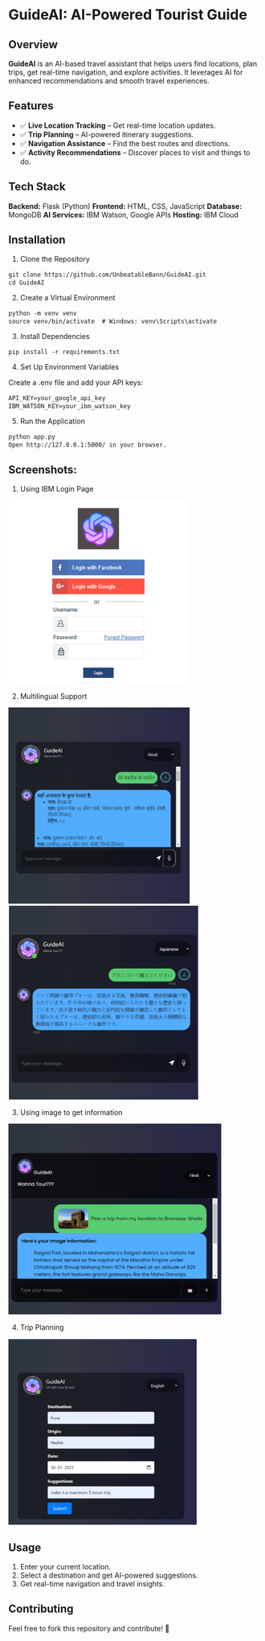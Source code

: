 # GuideAI: AI-Powered Tourist Guide
## Overview
**GuideAI** is an AI-based travel assistant that helps users find locations, plan trips, get real-time navigation, and explore activities. It leverages AI for enhanced recommendations and smooth travel experiences.

## Features
- ✅ **Live Location Tracking** – Get real-time location updates.
- ✅ **Trip Planning** – AI-powered itinerary suggestions.
- ✅ **Navigation Assistance** – Find the best routes and directions.
- ✅ **Activity Recommendations** – Discover places to visit and things to do.

## Tech Stack
**Backend:** Flask (Python)
**Frontend:** HTML, CSS, JavaScript
**Database:** MongoDB
**AI Services:** IBM Watson, Google APIs
**Hosting:** IBM Cloud

## Installation
1. Clone the Repository
```
git clone https://github.com/UnbeatableBann/GuideAI.git
cd GuideAI
```

2. Create a Virtual Environment
```
python -m venv venv
source venv/bin/activate  # Windows: venv\Scripts\activate
```

3. Install Dependencies
```
pip install -r requirements.txt
```
4. Set Up Environment Variables
   
Create a .env file and add your API keys:
```
API_KEY=your_google_api_key
IBM_WATSON_KEY=your_ibm_watson_key
```

5. Run the Application
```
python app.py
Open http://127.0.0.1:5000/ in your browser.
```

## Screenshots:
1. Using IBM Login Page

![Project Screenshot](Screenshots/Login.png)

2. Multilingual Support

![Project Screenshot](Screenshots/Multilingual.png)
![Project Screenshot](Screenshots/Multilingual2.png)

3. Using image to get information

![Project Screenshot](Screenshots/UploadImage.png)

4. Trip Planning

![Project Screenshot](Screenshots/TripPlanning.png)

## Usage
1. Enter your current location.
2. Select a destination and get AI-powered suggestions.
3. Get real-time navigation and travel insights.

## Contributing
Feel free to fork this repository and contribute! 🚀
